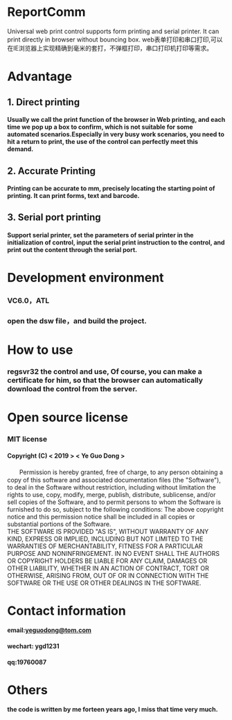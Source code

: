 # ReportComm
Universal web print control supports form printing and serial printer. It can print directly in browser without bouncing box.
web表单打印和串口打印,可以在IE浏览器上实现精确到毫米的套打，不弹框打印，串口打印机打印等需求。

# Advantage
## 1. Direct printing
#### Usually we call the print function of the browser in Web printing, and each time we pop up a box to confirm, which is not suitable for some automated scenarios.Especially in very busy work scenarios, you need to hit a return to print, the use of the control can perfectly meet this demand.
## 2. Accurate Printing
#### Printing can be accurate to mm, precisely locating the starting point of printing. It can print forms, text and barcode.
## 3. Serial port printing
#### Support serial printer, set the parameters of serial printer in the initialization of control, input the serial print instruction to the control, and print out the content through the serial port.

# Development environment
### VC6.0，ATL
### open the dsw file，and build the project.

# How to use
### regsvr32 the control and use, Of course, you can make a certificate for him, so that the browser can automatically download the control from the server. 

# Open source license
### MIT license
#### Copyright (C) < 2019 > < Ye Guo Dong >

　　Permission is hereby granted, free of charge, to any person obtaining a copy of this software and associated documentation files (the "Software"), to deal in the Software without restriction, including without limitation the rights to use, copy, modify, merge, publish, distribute, sublicense, and/or sell copies of the Software, and to permit persons to whom the Software is furnished to do so, subject to the following conditions:
   The above copyright notice and this permission notice shall be included in all copies or substantial portions of the Software.   
   THE SOFTWARE IS PROVIDED "AS IS", WITHOUT WARRANTY OF ANY KIND, EXPRESS OR IMPLIED, INCLUDING BUT NOT LIMITED TO THE WARRANTIES OF MERCHANTABILITY, FITNESS FOR A PARTICULAR PURPOSE AND NONINFRINGEMENT. IN NO EVENT SHALL THE AUTHORS OR COPYRIGHT HOLDERS BE LIABLE FOR ANY CLAIM, DAMAGES OR OTHER LIABILITY, WHETHER IN AN ACTION OF CONTRACT, TORT OR OTHERWISE, ARISING FROM, OUT OF OR IN CONNECTION WITH THE SOFTWARE OR THE USE OR OTHER DEALINGS IN THE SOFTWARE.
   
# Contact information
#### email:yeguodong@tom.com
#### wechart: ygd1231
#### qq:19760087

# Others
#### the code is written by me forteen years ago, I miss that time very much.

